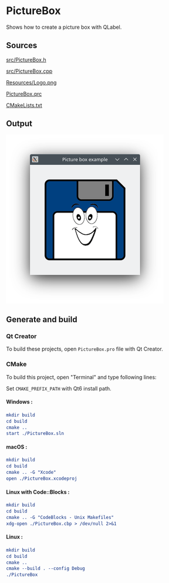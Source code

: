 # PictureBox

Shows how to create a picture box with QLabel.

## Sources

[src/PictureBox.h](src/PictureBox.h)

[src/PictureBox.cpp](src/PictureBox.cpp)

[Resources/Logo.png](Resources/Logo.png)

[PictureBox.qrc](PictureBox.qrc)

[CMakeLists.txt](CMakeLists.txt)

## Output

![Screenshot](../../../docs/Pictures/PictureBox.png)

## Generate and build

### Qt Creator

To build these projects, open `PictureBox.pro` file with Qt Creator.

### CMake

To build this project, open "Terminal" and type following lines:

Set `CMAKE_PREFIX_PATH` with Qt6 install path.

#### Windows :

``` cmake
mkdir build
cd build
cmake ..
start ./PictureBox.sln
```

#### macOS :

``` cmake
mkdir build
cd build
cmake .. -G "Xcode"
open ./PictureBox.xcodeproj
```

#### Linux with Code::Blocks :

``` cmake
mkdir build
cd build
cmake .. -G "CodeBlocks - Unix Makefiles"
xdg-open ./PictureBox.cbp > /dev/null 2>&1
```

#### Linux :

``` cmake
mkdir build
cd build
cmake .. 
cmake --build . --config Debug
./PictureBox
```
